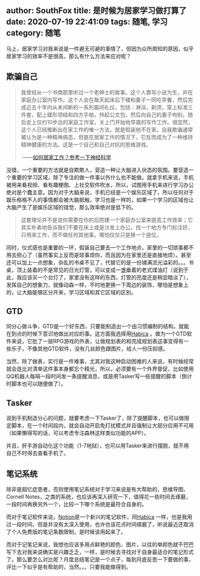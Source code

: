 author: SouthFox
title: 是时候为居家学习做打算了
date: 2020-07-19 22:41:09
tags: 随笔, 学习
category: 随笔
---

马上，居家学习对我来说是一件避无可避的事情了，但因为众所周知的原因，似乎居家学习的效率不是很高，那么有什么方法来应对呢？

<!-- more -->

## 欺骗自己

> 我曾经从一个书商那里听过一个老绅士的故事。这个人靠写小说为生，并在家庭办公室内写作。这个人会在每天起床后下楼和妻子一同吃早餐，然后完成近五十年内从未间断的一系列晨间礼仪，包括：淋浴，剃须，穿上标准三件套，配上蝶形领结和四方手帕，拎起公文包，然后向自己的妻子吻别。随后走上仅约10步远的家庭工作室，关上门开始他早晨的写作工作。很显然，这个人已经推断出在家工作的唯一方法，就是假装他不在家。自我欺骗通常被认为是一种精神病态，但是在居家工作的情况下，它反而成为了一种维持精神健康的方法。这是一个自己和自己对抗的思维游戏。
>
> ​					——[如何居家工作？参考一下神经科学](http://jandan.net/p/107120)

没错，一个重要的方法就是自欺欺人，营造一种让大脑进入状态的氛围。要营造一个重要的学习区域，除了专注的做一件事以外什么也不能做。就拿手机来说，手机被用来看视频、看有趣梗图、上社交软件吹水，所以，试图用手机来进行学习办公绝对是个蠢主意。因为对于大脑来说，手机已经是一个娱乐区域了，所以任何对于娱乐格格不入的事情都会被大脑抵触，学习也是一样的，如果一个学习的区域也让大脑产生了是娱乐区域的错觉，那么效率绝对是低下的。

> 这套理论并不是说你需要在你的后院建一个家庭办公室来提高工作效率；它其实朴素地告诉我们不要在床上或是沙发上办公。找一个地方专门标注好，只用来工作，而不做任何其他事。哪怕仅仅只是换一个座位。

同时，仪式感也是重要的一环，假装自己要去一个工作地点，家里的一切琐事都不用去担心了（虽然事实上反而是琐事烦你，而且因为在家里还是直接地烦）。甚至还可以加上一点想象，杂乱的书桌不见了，代替它的是一份铺满流光溢彩的。。。书桌，顶上装着的不是常见的日光灯管，可以变成一盏垂着的老式煤油灯（说到于此，我应该买一个台灯了，家里没有这样的东西，灯管的亮度还是稍显暗淡了），发挥自己的想象力，就像动森一样，不时地更换一下周边的装饰，哪怕是想象上的，让大脑能够区分开来，学习区域和其它区域的区别。



## GTD

同分心做斗争，GTD是一个好东西，只要能制造出一个由习惯编制的结构，就能在到点的时候下意识地做出对应的事。这方面我选择用[Habica](https://habitica.com/) 。做为一个GTD软件来说，它批了一层RPG游戏的外表，让做规划表的和完成规划表这事变得有一些乐子，不像其他GTD软件，没有几丝颜色跟图片，给人一份压抑感。

当然，除了做表，实行是一件难事，尤其对我这种启动困难的人来说，有时候经常就会连比对清单这件事本身都忘个精光，所以，必须要有一个外界督促，比如使用QQ机器人每隔一段时间发一条提醒消息，或是用Tasker写一些提醒的脚本（倒计时脚本也可以随便做了）。



## Tasker

说到手机制造分心的问题，就要考虑一下Tasker了，除了提醒脚本，也可以做限定脚本，在一个时间段内，就会自动开启免打扰模式并且强制让大部分应用不可用（如果懒得写的话，可以考虑专注森林这样类似功能的APP）。

并且，肝手游自动化这个功能（1-7地狱），也可以用Tasker来进行摆脱，就不用自己不时得去查看手机了。



## 笔记系统

除非是超忆症患者，否则使用笔记系统对于学习来说是有大帮助的，思维导图、Cornell Notes，之类的系统，也应该再深入研究一下，值得花一些时间去琢磨，一段时间再换另外一个，比较一下哪个系统是最符合自身的。

而对于笔记软件来说，[Notion](https://www.notion.so/)是一个新兴的笔记软件，同[Habica](https://habitica.com/) 一样，也是我用过一段时间，但是并没有太深入使用，也许也该花点时间琢磨了，听说最近还取消了个人免费版的笔记条数限制，是时候该用起来了。

而对于记笔记来说，我想也应该多用点鲜艳的颜色、图片，以往的单颜色就干巴巴写下去对我来说确实是兴趣乏乏，一样，是时候去寻找对于自身最适合的笔记形式了。那么要怎么对比呢？月度总结笔记是一个点子，每到月底反思一下要做的事，评比一下似乎是有帮助的，当然。。。只要我能做得到。